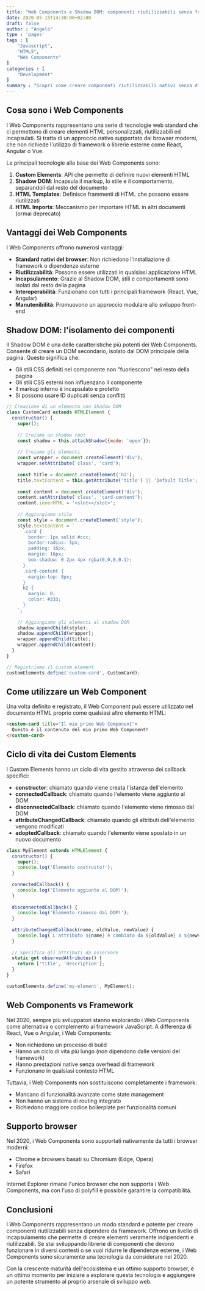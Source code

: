 ```yaml
---
title: "Web Components e Shadow DOM: componenti riutilizzabili senza framework"
date: 2020-05-15T14:30:00+02:00
draft: false
author : "Angelo"
type : 'pages'
tags : [
    "Javascript",
    "HTML5",
    "Web Components"
]
categories : [
    "Development"
]
summary : "Scopri come creare componenti riutilizzabili nativi senza dipendere da framework come React o Vue grazie ai Web Components e Shadow DOM, una tecnologia web standard supportata da tutti i browser moderni."
---
```


## Cosa sono i Web Components

I Web Components rappresentano una serie di tecnologie web standard che ci permettono di creare elementi HTML personalizzati, riutilizzabili ed incapsulati. Si tratta di un approccio nativo supportato dai browser moderni, che non richiede l'utilizzo di framework o librerie esterne come React, Angular o Vue.

Le principali tecnologie alla base dei Web Components sono:

1. **Custom Elements**: API che permette di definire nuovi elementi HTML
2. **Shadow DOM**: Incapsula il markup, lo stile e il comportamento, separandoli dal resto del documento
3. **HTML Templates**: Definisce frammenti di HTML che possono essere riutilizzati
4. **HTML Imports**: Meccanismo per importare HTML in altri documenti (ormai deprecato)

## Vantaggi dei Web Components

I Web Components offrono numerosi vantaggi:

- **Standard nativi del browser**: Non richiedono l'installazione di framework o dipendenze esterne
- **Riutilizzabilità**: Possono essere utilizzati in qualsiasi applicazione HTML
- **Incapsulamento**: Grazie al Shadow DOM, stili e comportamenti sono isolati dal resto della pagina
- **Interoperabilità**: Funzionano con tutti i principali framework (React, Vue, Angular)
- **Manutenibilità**: Promuovono un approccio modulare allo sviluppo front-end

## Shadow DOM: l'isolamento dei componenti

Il Shadow DOM è una delle caratteristiche più potenti dei Web Components. Consente di creare un DOM secondario, isolato dal DOM principale della pagina. Questo significa che:

- Gli stili CSS definiti nel componente non "fuoriescono" nel resto della pagina
- Gli stili CSS esterni non influenzano il componente
- Il markup interno è incapsulato e protetto
- Si possono usare ID duplicati senza conflitti

```javascript
// Creazione di un elemento con Shadow DOM
class CustomCard extends HTMLElement {
  constructor() {
    super();
    
    // Creiamo un shadow root
    const shadow = this.attachShadow({mode: 'open'});
    
    // Creiamo gli elementi
    const wrapper = document.createElement('div');
    wrapper.setAttribute('class', 'card');
    
    const title = document.createElement('h2');
    title.textContent = this.getAttribute('title') || 'Default Title';
    
    const content = document.createElement('div');
    content.setAttribute('class', 'card-content');
    content.innerHTML = '<slot></slot>';
    
    // Aggiungiamo stile
    const style = document.createElement('style');
    style.textContent = `
      .card {
        border: 1px solid #ccc;
        border-radius: 5px;
        padding: 16px;
        margin: 16px;
        box-shadow: 0 2px 4px rgba(0,0,0,0.1);
      }
      .card-content {
        margin-top: 8px;
      }
      h2 {
        margin: 0;
        color: #333;
      }
    `;
    
    // Aggiungiamo gli elementi al shadow DOM
    shadow.appendChild(style);
    shadow.appendChild(wrapper);
    wrapper.appendChild(title);
    wrapper.appendChild(content);
  }
}

// Registriamo il custom element
customElements.define('custom-card', CustomCard);
```

## Come utilizzare un Web Component

Una volta definito e registrato, il Web Component può essere utilizzato nel documento HTML proprio come qualsiasi altro elemento HTML:

```html
<custom-card title="Il mio primo Web Component">
  Questo è il contenuto del mio primo Web Component!
</custom-card>
```

## Ciclo di vita dei Custom Elements

I Custom Elements hanno un ciclo di vita gestito attraverso dei callback specifici:

- **constructor**: chiamato quando viene creata l'istanza dell'elemento
- **connectedCallback**: chiamato quando l'elemento viene aggiunto al DOM
- **disconnectedCallback**: chiamato quando l'elemento viene rimosso dal DOM
- **attributeChangedCallback**: chiamato quando gli attributi dell'elemento vengono modificati
- **adoptedCallback**: chiamato quando l'elemento viene spostato in un nuovo documento

```javascript
class MyElement extends HTMLElement {
  constructor() {
    super();
    console.log('Elemento costruito!');
  }
  
  connectedCallback() {
    console.log('Elemento aggiunto al DOM!');
  }
  
  disconnectedCallback() {
    console.log('Elemento rimosso dal DOM!');
  }
  
  attributeChangedCallback(name, oldValue, newValue) {
    console.log(`L'attributo ${name} è cambiato da ${oldValue} a ${newValue}`);
  }
  
  // Specifica gli attributi da osservare
  static get observedAttributes() {
    return ['title', 'description'];
  }
}

customElements.define('my-element', MyElement);
```

## Web Components vs Framework

Nel 2020, sempre più sviluppatori stanno esplorando i Web Components come alternativa o complemento ai framework JavaScript. A differenza di React, Vue o Angular, i Web Components:

- Non richiedono un processo di build
- Hanno un ciclo di vita più lungo (non dipendono dalle versioni del framework)
- Hanno prestazioni native senza overhead di framework
- Funzionano in qualsiasi contesto HTML

Tuttavia, i Web Components non sostituiscono completamente i framework:
- Mancano di funzionalità avanzate come state management
- Non hanno un sistema di routing integrato
- Richiedono maggiore codice boilerplate per funzionalità comuni

## Supporto browser

Nel 2020, i Web Components sono supportati nativamente da tutti i browser moderni:

- Chrome e browsers basati su Chromium (Edge, Opera)
- Firefox
- Safari

Internet Explorer rimane l'unico browser che non supporta i Web Components, ma con l'uso di polyfill è possibile garantire la compatibilità.

## Conclusioni

I Web Components rappresentano un modo standard e potente per creare componenti riutilizzabili senza dipendere da framework. Offrono un livello di incapsulamento che permette di creare elementi veramente indipendenti e riutilizzabili. Se stai sviluppando librerie di componenti che devono funzionare in diversi contesti o se vuoi ridurre le dipendenze esterne, i Web Components sono sicuramente una tecnologia da considerare nel 2020.

Con la crescente maturità dell'ecosistema e un ottimo supporto browser, è un ottimo momento per iniziare a esplorare questa tecnologia e aggiungere un potente strumento al proprio arsenale di sviluppo web.
